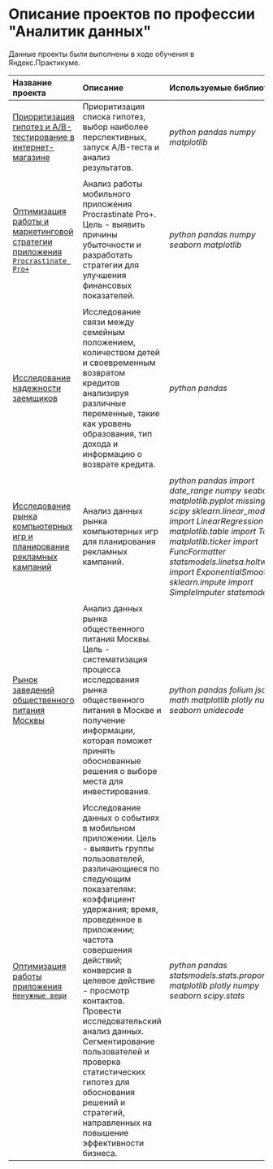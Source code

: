 # Описание проектов по профессии "Аналитик данных"

Данные проекты были выполнены в ходе обучения в Яндекс.Практикуме.

| Название проекта | Описание | Используемые библиотеки | 
| :---------------------- | :---------------------- | :---------------------- |
| [Приоритизация гипотез и A/B-тестирование в интернет-магазине](https://github.com/Miokova/project/tree/main/AB_test)| Приоритизация списка гипотез, выбор наиболее перспективных, запуск A/B-теста и анализ результатов.|*python*   *pandas*   *numpy*   *matplotlib*|
| | | |
| [Оптимизация работы и маркетинговой стратегии приложения `Procrastinate Pro+`](https://github.com/Miokova/project/tree/main/application_optimization)| Анализ работы мобильного приложения Procrastinate Pro+. Цель - выявить причины убыточности и разработать стратегии для улучшения финансовых показателей.|*python*   *pandas*   *numpy*   *seaborn*   *matplotlib*|
| | | |
| [Исследование надежности заемщиков](https://github.com/Miokova/project/tree/main/borrower_research)| Исследование связи между семейным положением, количеством детей и своевременным возвратом кредитов анализируя различные переменные, такие как уровень образования, тип дохода и информацию о возврате кредита.|*python*  *pandas*|
| | | |
| [Исследование рынка компьютерных игр и планирование рекламных кампаний](https://github.com/Miokova/project/tree/main/computer_games_market)|Анализ данных рынка компьютерных игр для планирования рекламных кампаний.|*python*  *pandas import date_range*  *numpy*  *seaborn*  *matplotlib.pyplot*  *missingno*  *scipy*  *sklearn.linear_model import LinearRegression*  *matplotlib.table import Table*  *matplotlib.ticker import FuncFormatter*  *statsmodels.linetsa.holtwinters import ExponentialSmoothing*  *sklearn.impute import SimpleImputer*  *statsmodels.api*|
| | | |
| [Рынок заведений общественного питания Москвы](https://github.com/Miokova/project/tree/main/catering_market)|Анализ данных рынка общественного питания Москвы. Цель - систематизация процесса исследования рынка общественного питания в Москве и получение информации, которая поможет принять обоснованные решения о выборе места для инвестирования.|*python*  *pandas*  *folium*  *json*  *math*  *matplotlib*  *plotly*  *numpy*  *seaborn*  *unidecode*|
| | | |
| [Оптимизация работы приложения `Ненужные вещи`](https://github.com/Miokova/project/blob/main/unnecessary_things/Unnecessary_things.ipynb)|Исследование данных о событиях в мобильном приложении. Цель - выявить группы пользователей, различающиеся по следующим показателям: коэффициент удержания; время, проведенное в приложении; частота совершения действий; конверсия в целевое действие - просмотр контактов. Провести исследовательский анализ данных. Сегментирование пользователей и проверка статистических гипотез для обоснования решений и стратегий, направленных на повышение эффективности бизнеса.|*python*  *pandas*  *statsmodels.stats.proportion*  *matplotlib*  *plotly*  *numpy*  *seaborn*  *scipy.stats*|
